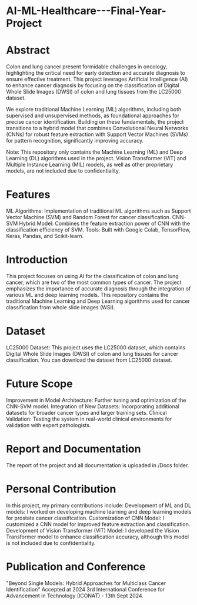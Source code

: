 # AI-ML-Healthcare---Final-Year-Project
# Abstract
Colon and lung cancer present formidable challenges in oncology, highlighting the critical need for early detection and accurate diagnosis to ensure effective treatment. This project leverages Artificial Intelligence (AI) to enhance cancer diagnosis by focusing on the classification of Digital Whole Slide Images (DWSI) of colon and lung tissues from the LC25000 dataset.

We explore traditional Machine Learning (ML) algorithms, including both supervised and unsupervised methods, as foundational approaches for precise cancer identification. Building on these fundamentals, the project transitions to a hybrid model that combines Convolutional Neural Networks (CNNs) for robust feature extraction with Support Vector Machines (SVMs) for pattern recognition, significantly improving accuracy.

Note: This repository only contains the Machine Learning (ML) and Deep Learning (DL) algorithms used in the project. Vision Transformer (ViT) and Multiple Instance Learning (MIL) models, as well as other proprietary models, are not included due to confidentiality.

# Features
ML Algorithms: Implementation of traditional ML algorithms such as Support Vector Machine (SVM) and Random Forest for cancer classification.
CNN-SVM Hybrid Model: Combines the feature extraction power of CNN with the classification efficiency of SVM.
Tools: Built with Google Colab, TensorFlow, Keras, Pandas, and Scikit-learn.

# Introduction
This project focuses on using AI for the classification of colon and lung cancer, which are two of the most common types of cancer. The project emphasizes the importance of accurate diagnosis through the integration of various ML and deep learning models. This repository contains the traditional Machine Learning and Deep Learning algorithms used for cancer classification from whole slide images (WSI).

# Dataset
LC25000 Dataset: This project uses the LC25000 dataset, which contains Digital Whole Slide Images (DWSI) of colon and lung tissues for cancer classification.
You can download the dataset from LC25000 dataset.

# Future Scope
Improvement in Model Architecture: Further tuning and optimization of the CNN-SVM model.
Integration of New Datasets: Incorporating additional datasets for broader cancer types and larger training sets.
Clinical Validation: Testing the system in real-world clinical environments for validation with expert pathologists.

# Report and Documentation
The report of the project and all documentation is uploaded in /Docs folder.

# Personal Contribution
In this project, my primary contributions include:
Development of ML and DL models: I worked on developing machine learning and deep learning models for prostate cancer classification.
Customization of CNN Model: I customized a CNN model for improved feature extraction and classification.
Development of Vision Transformer (ViT) Model: I developed the Vision Transformer model to enhance classification accuracy, although this model is not included due to confidentiality.

# Publication and Conference
"Beyond Single Models: Hybrid Approaches for Multiclass Cancer Identification"
Accepted at 2024 3rd International Conference for Advancement in Technology (ICONAT) - 13th Sept 2024. 


